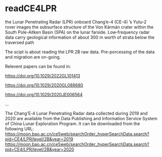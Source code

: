 # readCE4LPR

the Lunar Penetrating Radar (LPR) onboard Chang’e-4 (CE-4) ’s Yutu-2 rover
images the subsurface structure of the Von Kármán crater within the
South Pole-Aitken Basin (SPA) on the lunar farside. Low‐frequency radar data carry geological information of about 300 m worth of strata below the traversed path

The scipt is about reading the LPR 2B raw data. Pre-porcessing of the data and migration are on-going.

Relevent papers can be found in:

https://doi.org/10.1029/2022GL101413

https://doi.org/10.1029/2020GL088680

https://doi.org/10.1029/2020JE006564

...

The Chang'E‐4 Lunar Penetrating Radar data collected during 2019 and 2020 are available from the Data Publishing and Information
Service System of China Lunar Exploration Program. It can be downloaded from the following URL:
https://moon.bao.ac.cn/ce5web/searchOrder_hyperSearchData.search?pid=CE4/LPR/level/2B&year=2019
https://moon.bao.ac.cn/ce5web/searchOrder_hyperSearchData.search?pid=CE4/LPR/level/2B&year=2020
